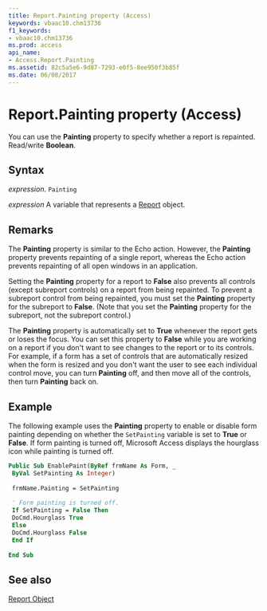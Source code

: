 ```yaml
---
title: Report.Painting property (Access)
keywords: vbaac10.chm13736
f1_keywords:
- vbaac10.chm13736
ms.prod: access
api_name:
- Access.Report.Painting
ms.assetid: 82c5a5e6-9d87-7293-e0f5-8ee950f3b85f
ms.date: 06/08/2017
---
```



# Report.Painting property (Access)

You can use the  **Painting** property to specify whether a report is repainted. Read/write **Boolean**.


## Syntax

 _expression_. `Painting`

 _expression_ A variable that represents a [Report](Access.Report.md) object.


## Remarks

The  **Painting** property is similar to the Echo action. However, the **Painting** property prevents repainting of a single report, whereas the Echo action prevents repainting of all open windows in an application.

Setting the  **Painting** property for a report to **False** also prevents all controls (except subreport controls) on a report from being repainted. To prevent a subreport control from being repainted, you must set the **Painting** property for the subreport to **False**. (Note that you set the **Painting** property for the subreport, not the subreport control.)

The  **Painting** property is automatically set to **True** whenever the report gets or loses the focus. You can set this property to **False** while you are working on a report if you don't want to see changes to the report or to its controls. For example, if a form has a set of controls that are automatically resized when the form is resized and you don't want the user to see each individual control move, you can turn **Painting** off, and then move all of the controls, then turn **Painting** back on.


## Example

The following example uses the  **Painting** property to enable or disable form painting depending on whether the `SetPainting` variable is set to **True** or **False**. If form painting is turned off, Microsoft Access displays the hourglass icon while painting is turned off.


```vb
Public Sub EnablePaint(ByRef frmName As Form, _ 
 ByVal SetPainting As Integer) 
 
 frmName.Painting = SetPainting 
 
 ' Form painting is turned off. 
 If SetPainting = False Then 
 DoCmd.Hourglass True 
 Else 
 DoCmd.Hourglass False 
 End If 
 
End Sub
```


## See also


[Report Object](Access.Report.md)

